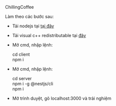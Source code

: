 ChillingCoffee

Làm theo các bước sau:
- Tải nodejs tại <a href="https://nodejs.org/dist/v24.7.0/node-v24.7.0-x64.msi">tại đây</a>
- Tải visual c++ redistributable tại <a href="https://aka.ms/vs/17/release/vc_redist.x64.exe">đây</a>
- Mở cmd, nhập lệnh:
  
    cd client <br>
    npm i <br>
- Mở cmd, nhập lệnh:

    cd server <br>
    npm i -g @nestjs/cli <br>
    npm i <br>
- Mở trình duyệt, gõ localhost:3000 và trải nghiệm
